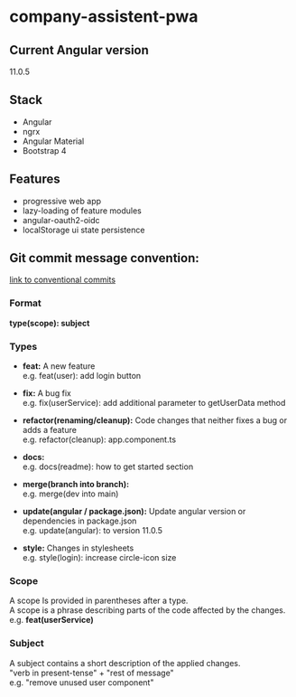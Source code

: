 # company-assistent-pwa

## Current Angular version

11.0.5

## Stack

- Angular 
- ngrx
- Angular Material
- Bootstrap 4

## Features
- progressive web app
- lazy-loading of feature modules
- angular-oauth2-oidc
- localStorage ui state persistence

## Git commit message convention:

[link to conventional commits](https://www.conventionalcommits.org/en/v1.0.0/)

### Format

**type(scope): subject**

### Types

- **feat:** A new feature  
  e.g. feat(user): add login button

- **fix:** A bug fix  
  e.g. fix(userService): add additional parameter to getUserData method
- **refactor(renaming/cleanup):** Code changes that neither fixes a bug or adds a feature  
  e.g. refactor(cleanup): app.component.ts
- **docs:**  
  e.g. docs(readme): how to get started section
- **merge(branch into branch):**  
  e.g. merge(dev into main)
- **update(angular / package.json):** Update angular version or dependencies in package.json  
  e.g. update(angular): to version 11.0.5

- **style:** Changes in stylesheets  
  e.g. style(login): increase circle-icon size

### Scope

A scope Is provided in parentheses after a type.  
A scope is a phrase describing parts of the code affected by the changes.  
e.g. **feat(userService)**

### Subject

A subject contains a short description of the applied changes.  
"verb in present-tense" + "rest of message"  
e.g. "remove unused user component"

